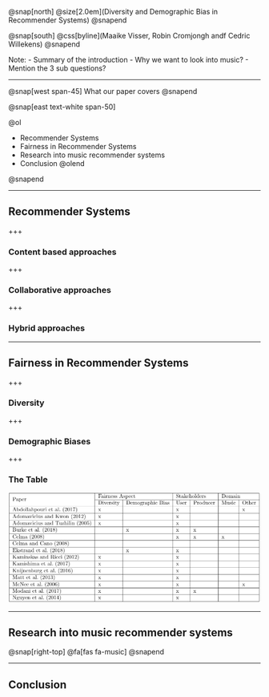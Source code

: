 @snap[north]
@size[2.0em](Diversity and Demographic Bias in Recommender Systems)
@snapend

@snap[south]
@css[byline](Maaike Visser, Robin Cromjongh andf Cedric Willekens)
@snapend

Note:
    - Summary of the introduction
    - Why we want to look into music?
    - Mention the 3 sub questions?

---

@snap[west span-45]
What our paper covers
@snapend

@snap[east text-white span-50]

@ol
  - Recommender Systems
  - Fairness in Recommender Systems
  - Research into music recommender systems
  - Conclusion
@olend

@snapend

---

## Recommender Systems

+++ 

### Content based approaches

+++ 

### Collaborative approaches

+++ 

### Hybrid approaches

---

## Fairness in Recommender Systems

+++ 

### Diversity


+++ 

### Demographic Biases

+++

### The Table

![TableOfPapers](table.PNG)


--- 

## Research into music recommender systems

@snap[right-top]
@fa[fas fa-music]
@snapend

--- 

## Conclusion
